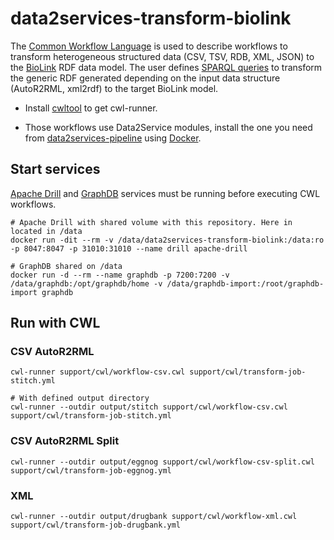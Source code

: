 # data2services-transform-biolink

The [Common Workflow Language](https://www.commonwl.org/) is used to describe workflows to transform heterogeneous structured data (CSV, TSV, RDB, XML, JSON) to the [BioLink](https://biolink.github.io/biolink-model/docs/) RDF data model. The user defines [SPARQL queries](https://github.com/MaastrichtU-IDS/data2services-transform-biolink/blob/master/mapping/pharmgkb/insert-pharmgkb.rq) to transform the generic RDF generated depending on the input data structure (AutoR2RML, xml2rdf) to the target BioLink model.

* Install [cwltool](https://github.com/common-workflow-language/cwltool#install) to get cwl-runner.

* Those workflows use Data2Service modules, install the one you need from [data2services-pipeline](https://github.com/MaastrichtU-IDS/data2services-pipeline) using [Docker](https://docs.docker.com/install/).

## Start services

[Apache Drill](https://github.com/amalic/apache-drill) and [GraphDB](https://github.com/MaastrichtU-IDS/graphdb/) services must be running before executing CWL workflows.

```shell
# Apache Drill with shared volume with this repository. Here in located in /data
docker run -dit --rm -v /data/data2services-transform-biolink:/data:ro -p 8047:8047 -p 31010:31010 --name drill apache-drill

# GraphDB shared on /data
docker run -d --rm --name graphdb -p 7200:7200 -v /data/graphdb:/opt/graphdb/home -v /data/graphdb-import:/root/graphdb-import graphdb
```

## Run with CWL

### CSV AutoR2RML

```shell
cwl-runner support/cwl/workflow-csv.cwl support/cwl/transform-job-stitch.yml

# With defined output directory
cwl-runner --outdir output/stitch support/cwl/workflow-csv.cwl support/cwl/transform-job-stitch.yml
```

### CSV AutoR2RML Split

```shell
cwl-runner --outdir output/eggnog support/cwl/workflow-csv-split.cwl support/cwl/transform-job-eggnog.yml
```

### XML

```shell
cwl-runner --outdir output/drugbank support/cwl/workflow-xml.cwl support/cwl/transform-job-drugbank.yml
```